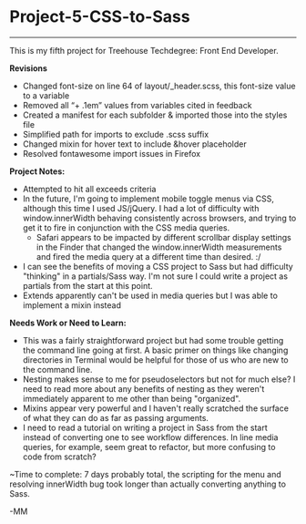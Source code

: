 # Project-5-CSS-to-Sass
----
This is my fifth project for Treehouse Techdegree: Front End Developer.

**Revisions**
* Changed font-size on line 64 of layout/_header.scss, this font-size value to a variable
* Removed all “+ .1em” values from variables cited in feedback
* Created a manifest for each subfolder & imported those into the styles file
* Simplified path for imports to exclude .scss suffix
* Changed mixin for hover text to include &hover placeholder
* Resolved fontawesome import issues in Firefox

**Project Notes:**
* Attempted to hit all exceeds criteria
* In the future, I'm going to implement mobile toggle menus via CSS, although this time I used JS/jQuery. I had a lot of difficulty with window.innerWidth behaving consistently across browsers, and trying to get it to fire in conjunction with the CSS media queries.
	* Safari appears to be impacted by different scrollbar display settings in the Finder that changed the window.innerWidth measurements and fired the media query at a different time than desired. :/
* I can see the benefits of moving a CSS project to Sass but had difficulty "thinking" in a partials/Sass way. I'm not sure I could write a project as partials from the start at this point.
* Extends apparently can't be used in media queries but I was able to implement a mixin instead

**Needs Work or Need to Learn:**
* This was a fairly straightforward project but had some trouble getting the command line going at first. A basic primer on things like changing directories in Terminal would be helpful for those of us who are new to the command line.
* Nesting makes sense to me for pseudoselectors but not for much else? I need to read more about any benefits of nesting as they weren't immediately apparent to me other than being "organized".
* Mixins appear very powerful and I haven't really scratched the surface of what they can do as far as passing arguments.
* I need to read a tutorial on writing a project in Sass from the start instead of converting one to see workflow differences. In line media queries, for example, seem great to refactor, but more confusing to code from scratch?

~Time to complete: 7 days probably total, the scripting for the menu and resolving innerWidth bug took longer than actually converting anything to Sass.

-MM

